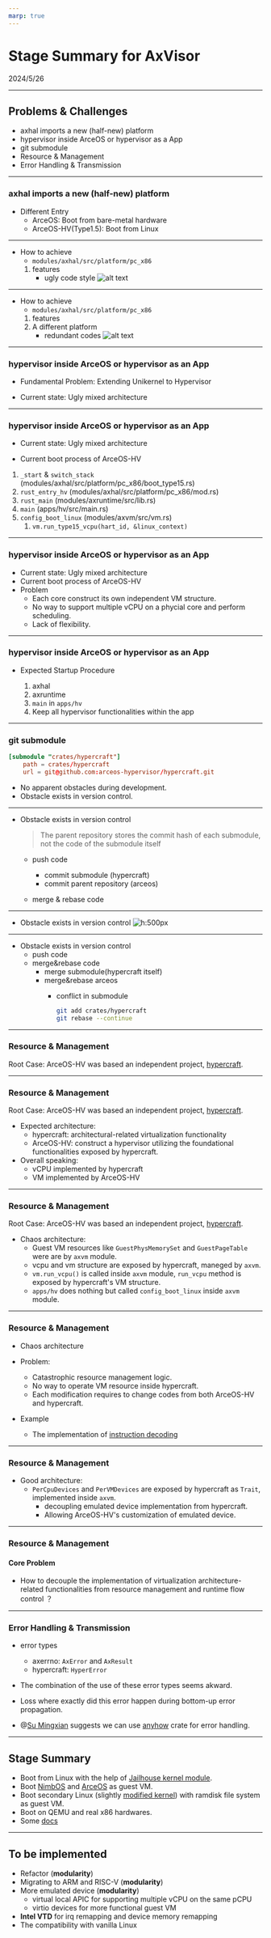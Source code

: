 ```yaml
---
marp: true
---
```


# Stage Summary for AxVisor
2024/5/26

---
<!-- 总结一下这段时间在拆分/开发独立内核组件，并形成内核的过程中碰到的问题、挑战、思考、成果、建议，计划等 -->

## Problems & Challenges

* axhal imports a new (half-new) platform
* hypervisor inside ArceOS or hypervisor as a App
* git submodule
* Resource & Management
* Error Handling & Transmission

---

### axhal imports a new (half-new) platform

* Different Entry
    * ArceOS: Boot from bare-metal hardware
    * ArceOS-HV(Type1.5): Boot from Linux

---

* How to achieve
    * `modules/axhal/src/platform/pc_x86`
    1. features
        * ugly code style
        ![alt text](../images/hal_new_feature.png)

---

* How to achieve
    * `modules/axhal/src/platform/pc_x86`
    1. features
    2. A different platform
        * redundant codes
        ![alt text](../images/hal_new_platform.jpg)

---

### hypervisor inside ArceOS or hypervisor as an App

* Fundamental Problem: Extending Unikernel to Hypervisor

* Current state: Ugly mixed architecture

---
### hypervisor inside ArceOS or hypervisor as an App
* Current state: Ugly mixed architecture

* Current boot process of ArceOS-HV
1. `_start` & `switch_stack` (modules/axhal/src/platform/pc_x86/boot_type15.rs)
2. `rust_entry_hv` (modules/axhal/src/platform/pc_x86/mod.rs)
3. `rust_main` (modules/axruntime/src/lib.rs)
4. `main` (apps/hv/src/main.rs)
5. `config_boot_linux` (modules/axvm/src/vm.rs)
    1. `vm.run_type15_vcpu(hart_id, &linux_context)`

---
### hypervisor inside ArceOS or hypervisor as an App
* Current state: Ugly mixed architecture
* Current boot process of ArceOS-HV
* Problem
    * Each core construct its own independent VM structure.
    * No way to support multiple vCPU on a phycial core and perform scheduling.
    * Lack of flexibility.

---
### hypervisor inside ArceOS or hypervisor as an App
* Expected Startup Procedure

    1. axhal
    2. axruntime
    3. `main` in `apps/hv`
    4. Keep all hypervisor functionalities within the app

---
### git submodule


```toml
[submodule "crates/hypercraft"]
	path = crates/hypercraft
	url = git@github.com:arceos-hypervisor/hypercraft.git
```

* No apparent obstacles during development.
* Obstacle exists in version control.

---

* Obstacle exists in version control

    > The parent repository stores the commit hash of each submodule, not the code of the submodule itself
    * push code

        * commit submodule (hypercraft)
        * commit parent repository (arceos)
    * merge & rebase code

---
* Obstacle exists in version control
![h:500px](../images/hypercraft_conflict.png)

---
* Obstacle exists in version control
    * push code
    * merge&rebase code
        * merge submodule(hypercraft itself)
        * merge&rebase arceos
            * conflict in submodule
           

                ```bash
                git add crates/hypercraft
                git rebase --continue
                ```
---


### Resource & Management

Root Case: ArceOS-HV was based an independent project, [hypercraft](https://github.com/KuangjuX/hypercraft). 

---
### Resource & Management

Root Case: ArceOS-HV was based an independent project, [hypercraft](https://github.com/KuangjuX/hypercraft). 

* Expected architecture:
    * hypercraft: architectural-related virtualization functionality
    * ArceOS-HV: construct a hypervisor utilizing the foundational functionalities exposed by hypercraft.
* Overall speaking:
    * vCPU implemented by hypercraft
    * VM implemented by ArceOS-HV

---
### Resource & Management

Root Case: ArceOS-HV was based an independent project, [hypercraft](https://github.com/KuangjuX/hypercraft). 

* Chaos architecture:
    * Guest VM resources like `GuestPhysMemorySet` and `GuestPageTable` were are by `axvm` module.
    * vcpu and vm structure are exposed by hypercraft, maneged by `axvm`.
    * `vm.run_vcpu()` is called inside `axvm` module, `run_vcpu` method is exposed by hypercraft's VM structure.
    * `apps/hv` does nothing but called `config_boot_linux` inside `axvm` module.

---
### Resource & Management

* Chaos architecture

* Problem:
    * Catastrophic resource management logic.
    * No way to operate VM resource inside hypercraft.
    * Each modification requires to change codes from both ArceOS-HV and hypercraft.
* Example 
    * The implementation of [instruction decoding](https://github.com/arceos-hypervisor/hypercraft/blob/boot_linux/src/arch/x86_64/mod.rs#L256)
---
### Resource & Management

* Good architecture:
    * `PerCpuDevices` and `PerVMDevices` are exposed by hypercraft as `Trait`, implemented inside `axvm`.
        * decoupling emulated device implementation from hypercraft.
        * Allowing ArceOS-HV's customization of emulated device.

---

### Resource & Management
#### Core Problem
* How to decouple the implementation of virtualization architecture-related functionalities from resource management and runtime flow control ？

---

### Error Handling & Transmission

* error types
    * axerrno: `AxError` and `AxResult`
    * hypercraft: `HyperError`

* The combination of the use of these error types seems akward.
* Loss where exactly did this error happen during bottom-up error propagation.


* @[Su Mingxian](https://github.com/BenjaminPMLovegood) suggests we can use [anyhow](https://docs.rs/anyhow/latest/anyhow/) crate for error handling.

---

## Stage Summary

* Boot from Linux with the help of [Jailhouse kernel module](https://github.com/arceos-hypervisor/jailhouse-arceos).
* Boot [NimbOS](https://github.com/equation314/nimbos) and [ArceOS](https://github.com/rcore-os/arceos) as guest VM.
* Boot secondary Linux (slightly [modified kernel](https://github.com/arceos-hypervisor/linux-5.10.35-rt/tree/tracing)) with ramdisk file system as guest VM.
* Boot on QEMU and real x86 hardwares.
*  Some [docs](https://github.com/arceos-hypervisor/arceos-hypervisor-docs) 

---

## To be implemented

* Refactor (**modularity**)
* Migrating to ARM and RISC-V (**modularity**)
* More emulated device (**modularity**)
    * virtual local APIC for supporting multiple vCPU on the same pCPU
    * virtio devices for more functional guest VM
* **Intel VTD** for irq remapping and device memory remapping
* The compatibility with vanilla Linux


